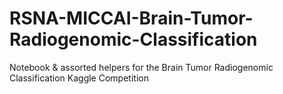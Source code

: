# RSNA-MICCAI-Brain-Tumor-Radiogenomic-Classification
Notebook &amp; assorted helpers for the Brain Tumor Radiogenomic Classification Kaggle Competition
